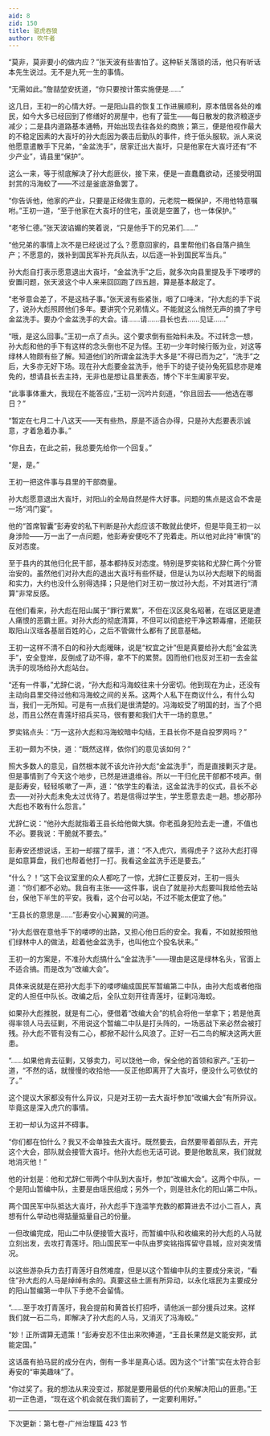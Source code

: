 ```yaml
---
aid: 8
zid: 150
title: 驱虎吞狼
author: 吹牛者
---
```


“莫非，莫非要小的做内应？”张天波有些害怕了。这种斩关落锁的活，他只有听话本先生说过。无不是九死一生的事情。

“无需如此。”詹喆堃安抚道，“你只要按计策实施便是……”

这几日，王初一的心情大好。一是阳山县的恢复工作进展顺利，原本借居各处的难民，如今大多已经回到了修缮好的房屋中，也有了营生――每日散发的救济粮逐步减少；二是县内道路基本通畅，开始出现去往各处的商旅；第三，便是他视作最大的不稳定因素的大崀圩的孙大彪因为袭击后勤队的事件，终于低头服软。派人来说他愿意遣散手下兄弟，“金盆洗手”，居家迁出大崀圩，只是他家在大崀圩还有“不少产业”，请县里“保护”。

这么一来，等于彻底解决了孙大彪匪伙，接下来，便是一直蠢蠢欲动，还接受明国封赏的冯海蛟了――不过是釜底游鱼罢了。

“你告诉他，他家的产业，只要是正经做生意的，元老院一概保护，不用他特意嘱咐。”王初一道，“至于他家在大崀圩的住宅，虽说是空置了，也一体保护。”

“老爷仁德。”张天波谄媚的笑着说，“只是他手下的兄弟们……”

“他兄弟的事情上次不是已经说过了么？愿意回家的，县里帮他们各自落户搞生产；不愿意的，拨补到国民军补充兵队去，以后逐一补到国民军当兵。”

孙大彪自打表示愿意退出大崀圩，“金盆洗手”之后，就多次向县里提及手下喽啰的安置问题，张天波这个中人来来回回跑了四五趟，算是基本敲定了。

“老爷意会差了，不是这档子事。”张天波有些紧张，咽了口唾沫，“孙大彪的手下说了，说孙大彪照顾他们多年。要讲究个兄弟情义。不能就这么悄然无声的摘了字号金盆洗手。要办个金盆洗手的大会。请……请……县长也去……见证……”

“哦，是这么回事。”王初一点了点头。这个要求倒有些始料未及。不过转念一想，孙大彪和他的手下有这样的念头倒也不足为怪。王初一少年时候行贩为业，对这等绿林人物颇有些了解。知道他们的所谓金盆洗手大多是“不得已而为之”，“洗手”之后，大多亦无好下场。现在孙大彪要金盆洗手，他手下的徒子徒孙兔死狐悲亦是难免的，想请县长去主持，无非也是想让县里表态，博个下半生阖家平安。

“此事事体重大，我现在不能答应，”王初一沉吟片刻道，“你且回去――他选在哪日？”

“暂定在七月二十八这天――天有些热，原是不适合办得，只是孙大彪要表示诚意，才着急着办事。”

“你且去，在此之前，我总要先给你一个回复。”

“是，是。”

王初一把这件事与县里的干部商量。

孙大彪愿意退出大崀圩，对阳山的全局自然是件大好事。问题的焦点是这会不舍是一场“鸿门宴”。

他的“首席智囊”彭寿安的私下判断是孙大彪应该不敢就此使坏，但是毕竟王初一以身涉险――万一出了一点问题，他彭寿安便吃不了兜着走。所以他对此持“审慎”的反对态度。

至于县内的其他归化民干部，基本都持反对态度。特别是罗奕铭和尤辞仁两个分管治安的。虽然他们对孙大彪的退出大崀圩有些怀疑，但是认为以孙大彪眼下的局面和实力，大约也没什么别得选择；只是他们对王初一放过孙大彪，不对其进行“清算”非常反感。

在他们看来，孙大彪在阳山属于“罪行累累”，不但在汉区臭名昭著，在瑶区更是遭人痛恨的恶霸土匪。对孙大彪的彻底清算，不但可以彻底挖干净这颗毒瘤，还能获取阳山汉瑶各基层百姓的心，之后不管做什么都有了民意基础。

王初一这样不清不白的和孙大彪暧昧，说是“权宜之计”但是真要给孙大彪“金盆洗手”，安全登岸，反倒成了动不得，拿不下的累赘。因而他们也反对王初一去金盆洗手的现场给孙大彪站台。

“还有一件事，”尤辞仁说，“孙大彪和冯海蛟往来十分密切。他到现在为止，还没有主动向县里交待过他和冯海蛟之间的关系。这两个人私下在商议什么，有什么勾当，我们一无所知。可是有一点我们是很清楚的。冯海蛟受了明国的封，当了个把总，而且公然在青莲圩招兵买马，很有要和我们大干一场的意思。”

罗奕铭点头：“万一这孙大彪和冯海蛟暗中勾结，王县长你不是自投罗网吗？”

王初一颇为不快，道：“既然这样，依你们的意见该如何？”

照大多数人的意见，自然根本就不该允许孙大彪“金盆洗手”，而是直接剿灭才是。但是事情到了今天这个地步，已然是进退维谷。所以一干归化民干部都不吱声。倒是彭寿安，轻轻咳嗽了一声，道：“依学生的看法，这金盆洗手的仪式，县长不必去――对孙大彪未免太过优待了。若是信得过学生，学生愿意去走一趟。想必那孙大彪也不敢有什么怨言。”

尤辞仁说：“他孙大彪就指着王县长给他做大旗。你老孤身犯险去走一遭，不值也不必。要我说：干脆就不要去。”

彭寿安还想说话，王初一却摆了摆手，道：“不入虎穴，焉得虎子？这孙大彪打得是如意算盘，我们也帮着他打一打。我看这金盆洗手还是要去。”

“什么？！”这下会议室里的众人都吃了一惊，尤辞仁正要反对，王初一摇头道：“你们都不必劝。我自有主张――这件事，说白了就是孙大彪要叫我给他去站台，保他下半生的平安。我看，这个台可以站，不过不能太便宜了他。”

“王县长的意思是……”彭寿安小心翼翼的问道。

“孙大彪很在意他手下的喽啰的出路，又担心他日后的安全。我看，不如就按照他们绿林中人的做法，趁着他金盆洗手，也叫他立个投名状来。”

王初一的方案是，不准孙大彪搞什么“金盆洗手”――理由是这是绿林名头，官面上不适合搞。而是改为“改编大会”。

具体来说就是在把孙大彪手下的喽啰编成国民军暂编第二中队，由孙大彪或者他指定的人担任中队长。改编之后，全队立刻开往青莲圩，征剿冯海蛟。

如果孙大彪推脱，就是有二心，便借着“改编大会”的机会将他一举拿下；若是他真得率领人马去征剿，不用说这个暂编二中队是打头阵的，一场恶战下来必然会被打残。孙大彪不管有没有二心，都掀不起什么风浪了。正好一石二鸟的解决这两大匪患。

“……如果他肯去征剿，又够卖力，可以饶他一命，保全他的首领和家产。”王初一道，“不然的话，就慢慢的收拾他――反正他即离开了大崀圩，便没什么可依仗的了。”

这个提议大家都没有什么异议，只是对王初一去大崀圩参加“改编大会”有所异议。毕竟这是深入虎穴的事情。

王初一却认为这并不碍事。

“你们都在怕什么？我又不会单独去大崀圩。既然要去，自然要带着部队去，开完这个大会，部队就会接管大崀圩。他孙大彪也无话可说。要是他敢乱来，我们就就地消灭他！”

他的计划是：他和尤辞仁带两个中队到大崀圩，参加“改编大会”。这两个中队，一个是阳山暂编中队，主要是由瑶民组成；另外一个，则是驻永化的阳山第二中队。

两个国民军中队抵达大崀圩，孙大彪手下连滥竽充数的都算进去不过小二百人，真想有什么举动也得掂量掂量自己的份量。

一但改编完成，阳山二中队便接管大崀圩，而暂编中队和收编来的孙大彪的人马就立刻出发，去攻打青莲圩。阳山国民军一中队由罗奕铭指挥留守县城，应对突发情况。

以这些游杂兵力去打青莲圩自然难度，但是以这个暂编中队的主要成分来说，“看住”孙大彪的人马是绰绰有余的。真要这些土匪有所异动，以永化瑶民为主要成分的阳山暂编第一中队下手绝不会留情。

“……至于攻打青莲圩，我会提前和黄首长打招呼，请他派一部分援兵过来。这样我们就一石二鸟，即解决了孙大彪的人马，又消灭了冯海蛟。”

“妙！正所谓算无遗策！”彭寿安忍不住出来吹捧道，“王县长果然是文能安邦，武能定国。”

这话虽有拍马屁的成分在内，倒有一多半是真心话。因为这个“计策”实在太符合彭寿安的“审美趣味”了。

“你过奖了。我的想法从来没变过，那就是要用最低的代价来解决阳山的匪患。”王初一正色道，“现在这个机会就在我们面前了，一定要利用好。”

---

下次更新：第七卷-广州治理篇 423 节
